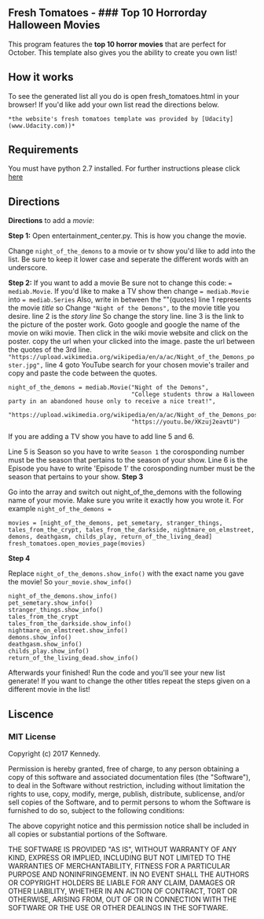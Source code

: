 ## Fresh Tomatoes - ### Top 10 Horrorday Halloween Movies

This program features the **top 10 horror movies** that are perfect for October.
This template also gives you the ability to create you own list!


## How it works

To see the generated list all you do is open fresh_tomatoes.html in your browser!
If you'd like add your own list read the directions below.

    *the website's fresh tomatoes template was provided by [Udacity](www.Udacity.com))*

## Requirements

You must have python 2.7 installed. For further instructions please click [here](https://www.python.org/download/releases/2.7/)

## Directions

**Directions** to add a _movie_:

**Step 1:** Open entertainment_center.py. This is how you change the movie.

Change `night_of_the_demons` to a movie or tv show you'd like to add into the list. Be sure to keep
it lower case and seperate the different words with an underscore.

**Step 2:** If you want to add a movie Be sure not to change this code: `= mediab.Movie`. If you'd like to make a TV show then change `= mediab.Movie` into `= mediab.Series` Also, write in between the ""(quotes)
line 1 represents the movie _title_ so Change `"Night of the Demons",` to the movie title you desire.
line 2 is the _story line_ So change the story line.
line 3 is the link to the picture of the poster work. Goto google and google the name of the movie on wiki movie. Then click in the wiki movie website and click on the poster. copy the url when your clicked into the image. paste the url between the quotes of the 3rd line.
`"https://upload.wikimedia.org/wikipedia/en/a/ac/Night_of_the_Demons_poster.jpg",`
line 4 goto YouTube search for your chosen movie's trailer and copy and paste the code between the quotes.

```
night_of_the_demons = mediab.Movie("Night of the Demons",
                                   "College students throw a Halloween party in an abandoned house only to receive a nice treat!",
                                   "https://upload.wikimedia.org/wikipedia/en/a/ac/Night_of_the_Demons_poster.jpg",
                                   "https://youtu.be/XKzuj2eavtU")
```

If you are adding a TV show you have to add line 5 and 6.

Line 5 is Season so you have to write `Season 1` the corosponding number must be the season that
pertains to the season of your show.
Line 6 is the Episode you have to write 'Episode 1' the corosponding number must be the season that
pertains to your show.
**Step 3**

Go into the array and switch out night_of_the_demons with the following name of your movie. Make sure you write it exactly how you wrote it. For example `night_of_the_demons =`
```
movies = [night_of_the_demons, pet_semetary, stranger_things, tales_from_the_crypt, tales_from_the_darkside, nightmare_on_elmstreet, demons, deathgasm, childs_play, return_of_the_living_dead]
fresh_tomatoes.open_movies_page(movies)
```

**Step 4**

Replace `night_of_the_demons.show_info()` with the exact name you gave the movie! So `your_movie.show_info()`

```
night_of_the_demons.show_info()
pet_semetary.show_info()
stranger_things.show_info()
tales_from_the_crypt
tales_from_the_darkside.show_info()
nightmare_on_elmstreet.show_info()
demons.show_info()
deathgasm.show_info()
childs_play.show_info()
return_of_the_living_dead.show_info()
```
Afterwards your finished! Run the code and you'll see your new list generate! If you want to
change the other titles repeat the steps given on a different movie in the list!


## Liscence

### MIT License

Copyright (c) 2017 Kennedy.

Permission is hereby granted, free of charge, to any person obtaining a copy
of this software and associated documentation files (the "Software"), to deal
in the Software without restriction, including without limitation the rights
to use, copy, modify, merge, publish, distribute, sublicense, and/or sell
copies of the Software, and to permit persons to whom the Software is
furnished to do so, subject to the following conditions:

The above copyright notice and this permission notice shall be included in all
copies or substantial portions of the Software.

THE SOFTWARE IS PROVIDED "AS IS", WITHOUT WARRANTY OF ANY KIND, EXPRESS OR
IMPLIED, INCLUDING BUT NOT LIMITED TO THE WARRANTIES OF MERCHANTABILITY,
FITNESS FOR A PARTICULAR PURPOSE AND NONINFRINGEMENT. IN NO EVENT SHALL THE
AUTHORS OR COPYRIGHT HOLDERS BE LIABLE FOR ANY CLAIM, DAMAGES OR OTHER
LIABILITY, WHETHER IN AN ACTION OF CONTRACT, TORT OR OTHERWISE, ARISING FROM,
OUT OF OR IN CONNECTION WITH THE SOFTWARE OR THE USE OR OTHER DEALINGS IN THE
SOFTWARE.
